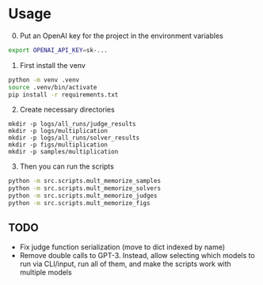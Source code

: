 # Usage

0. Put an OpenAI key for the project in the environment variables

```bash
export OPENAI_API_KEY=sk-...
```

1. First install the venv

```bash
python -m venv .venv
source .venv/bin/activate
pip install -r requirements.txt
```

2. Create necessary directories

```
mkdir -p logs/all_runs/judge_results
mkdir -p logs/multiplication
mkdir -p logs/all_runs/solver_results
mkdir -p figs/multiplication
mkdir -p samples/multiplication
```

3. Then you can run the scripts

```bash
python -m src.scripts.mult_memorize_samples
python -m src.scripts.mult_memorize_solvers
python -m src.scripts.mult_memorize_judges
python -m src.scripts.mult_memorize_figs
```


## TODO

- Fix judge function serialization (move to dict indexed by name)
- Remove double calls to GPT-3. Instead, allow selecting which models to run via CLI/input, run all of them, and make the scripts work with multiple models